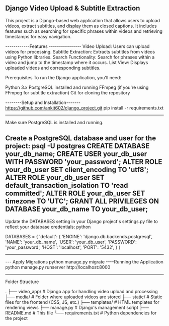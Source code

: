 Django Video Upload & Subtitle Extraction
----------------------------------------------------------------------------
This project is a Django-based web application that allows users to upload videos, extract subtitles, and display them as closed captions. 
It includes features such as searching for specific phrases within videos and retrieving timestamps for easy navigation.

------------Features ----------------
Video Upload: Users can upload videos for processing.
Subtitle Extraction: Extracts subtitles from videos using Python libraries.
Search Functionality: Search for phrases within a video and jump to the timestamp where it occurs.
List View: Displays uploaded videos and corresponding subtitles.


Prerequisites
To run the Django application, you'll need:

Python 3.x
PostgreSQL installed and running
FFmpeg (if you're using FFmpeg for subtitle extraction)
Git for cloning the repository

--------Setup and Installation-------
https://github.com/ankit602/django_project.git
pip install -r requirements.txt

--------------
Make sure PostgreSQL is installed and running.

Create a PostgreSQL database and user for the project:
psql -U postgres
CREATE DATABASE your_db_name;
CREATE USER your_db_user WITH PASSWORD 'your_password';
ALTER ROLE your_db_user SET client_encoding TO 'utf8';
ALTER ROLE your_db_user SET default_transaction_isolation TO 'read committed';
ALTER ROLE your_db_user SET timezone TO 'UTC';
GRANT ALL PRIVILEGES ON DATABASE your_db_name TO your_db_user;
----------------------------------------------------------------------------
Update the DATABASES setting in your Django project's settings.py file to reflect your database credentials:
python

DATABASES = {
    'default': {
        'ENGINE': 'django.db.backends.postgresql',
        'NAME': 'your_db_name',
        'USER': 'your_db_user',
        'PASSWORD': 'your_password',
        'HOST': 'localhost',
        'PORT': '5432',
    }
}

------------------------------------------------------------------------------

--- Apply Migrations
python manage.py migrate
----Running the Application
python manage.py runserver
http://localhost:8000

---------------------------------------------------------------------------------------------------------------------------------
Folder Structure

.
├── video_app/                  # Django app for handling video upload and processing
├── media/                      # Folder where uploaded videos are stored
├── static/                     # Static files for the frontend (CSS, JS, etc.)
├── templates/                  # HTML templates for rendering views
├── manage.py                   # Django's management script
├── README.md                   # This file
└── requirements.txt            # Python dependencies for the project



